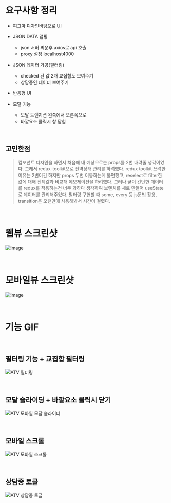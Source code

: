 # 요구사항 정리

- 피그마 디자인바탕으로 UI

- JSON DATA 맵핑 
  - json 서버 띄운후 axios로 api 호출
  - proxy 설정 localhost4000
  
- JSON 데이터 가공(필터링)
  - checked 된 값 2개 교집합도 보여주기
  - 상담중인 데이터 보여주기
  
- 반응형 UI

- 모달 기능
  - 모달 트렌지션 왼쪽에서 오른쪽으로
  - 바깥요소 클릭시 창 닫힘




<br/>


## 고민한점
> 컴포넌트 디자인을 하면서 처음에 내 예상으로는 props를 2번 내려줄 생각이었다. 그래서 redux-toolkit으로 전역상태 관리를 하려했다.
> redux toolkit 쓰려한 이유는 2번이긴 하지만 props 두번 이동하는게 불편했고, reselect로 filter한 값에 대해 전체값과 비교해 메모제이션을 하려했다.
> 그러나 굳이 간단한 데이터를 redux를 적용하는건 너무 과하다 생각하여 브렌치를 새로 만들어 useState로 데이터를 관리해주었다.
> 필터링 구현할 때 some, every 등 js문법 활용, transition은 오랜만에 사용해봐서 시간이 걸렸다.

<br/>







# 웹뷰 스크린샷 

![image](https://user-images.githubusercontent.com/60845910/126067777-cd11c6f2-f9bc-403f-af6b-5680eca202aa.png)


<br/>

# 모바일뷰 스크린샷 

![image](https://user-images.githubusercontent.com/60845910/126067780-4c9f3633-d894-4741-a70c-6654a42e5b43.png)

<br/>

# 기능 GIF


<br/>

## 필터링 기능 + 교집합 필터링 


![ATV 필터링 ](https://user-images.githubusercontent.com/60845910/126067988-311501f3-40bb-48da-af56-a77f3651ad90.gif)

<br/>

## 모달 슬라이딩 + 바깥요소 클릭시 닫기


![ATV 모바일 모달 슬라이더](https://user-images.githubusercontent.com/60845910/126068131-c79b2403-6949-4853-8742-a363bb412ce5.gif)


<br/>

## 모바일 스크롤 



![ATV 모바일 스크롤](https://user-images.githubusercontent.com/60845910/126068139-87d88973-af41-4e18-8277-dae5bced6512.gif)



<br/>

## 상담중 토클 

![ATV 상담중 토글](https://user-images.githubusercontent.com/60845910/126067994-e70e1fc1-9440-41e0-a25f-4758162de3cc.gif)






